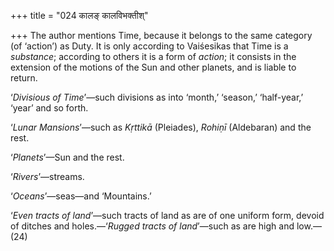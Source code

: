 +++
title = "024 कालङ् कालविभक्तीश्"

+++
The author mentions Time, because it belongs to the same category (of
‘action’) as Duty. It is only according to Vaiśesikas that Time is a
*substance*; according to others it is a form of *action*; it consists
in the extension of the motions of the Sun and other planets, and is
liable to return.

‘*Divisious of Time*’—such divisions as into ‘month,’ ‘season,’
‘half-year,’ ‘year’ and so forth.

‘*Lunar Mansions*’—such as *Kṛttikā* (Pleiades), *Rohiṇī* (Aldebaran)
and the rest.

‘*Planets*’—Sun and the rest.

‘*Rivers*’—streams.

‘*Oceans*’—seas—and ‘Mountains.’

‘*Even tracts of land*’—such tracts of land as are of one uniform form,
devoid of ditches and holes.—‘*Rugged tracts of land*’—such as are high
and low.—(24)


